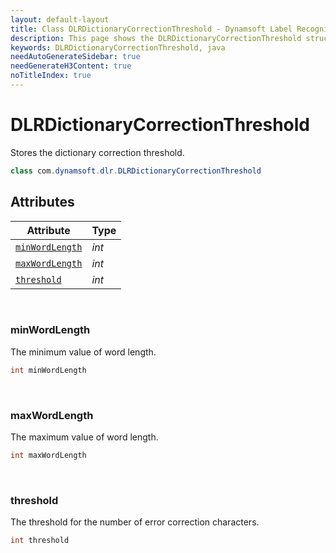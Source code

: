 ```yaml
---
layout: default-layout
title: Class DLRDictionaryCorrectionThreshold - Dynamsoft Label Recognizer Java Edition
description: This page shows the DLRDictionaryCorrectionThreshold struct of Dynamsoft Label Recognizer for Java Language.
keywords: DLRDictionaryCorrectionThreshold, java
needAutoGenerateSidebar: true
needGenerateH3Content: true
noTitleIndex: true
---
```



# DLRDictionaryCorrectionThreshold
Stores the dictionary correction threshold.

```java
class com.dynamsoft.dlr.DLRDictionaryCorrectionThreshold
```

## Attributes
  
| Attribute | Type |
|---------- | ---- |
| [`minWordLength`](#minwordlength) | *int* |
| [`maxWordLength`](#maxwordlength) | *int* |
| [`threshold`](#threshold) | *int* |


&nbsp;

### minWordLength
The minimum value of word length.

```java
int minWordLength
```

&nbsp;

### maxWordLength
The maximum value of word length.

```java
int maxWordLength
```

&nbsp;

### threshold
The threshold for the number of error correction characters.

```java
int threshold
```
